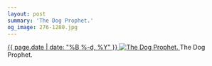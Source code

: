 ```yaml
---
layout: post
summary: 'The Dog Prophet.'
og_image: 276-1280.jpg
---
```


<p>
 <time>
  <a href="/276">
   {{ page.date | date: "%B %-d, %Y" }}
  </a>
 </time>
 <a href="/276">
  <img alt="The Dog Prophet." sizes="(min-width: 700px) 50vw, calc(100vw - 2rem)" src="{{ site.assets_url }}/276-640.jpg" srcset="{{ site.assets_url }}/276-1280.jpg 1280w, {{ site.assets_url }}/276-960.jpg 960w, {{ site.assets_url }}/276-640.jpg 640w, {{ site.assets_url }}/276-320.jpg 320w"/>
 </a>
 <span>
  The Dog Prophet.
 </span>
</p>
